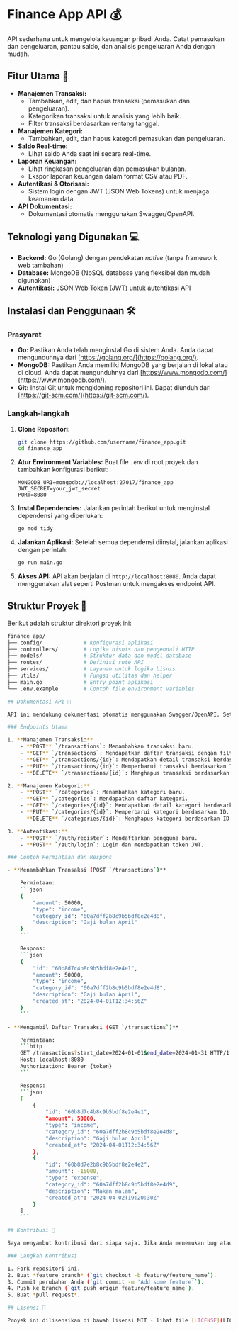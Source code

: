 # Finance App API 💰

API sederhana untuk mengelola keuangan pribadi Anda. Catat pemasukan dan pengeluaran, pantau saldo, dan analisis pengeluaran Anda dengan mudah.

## Fitur Utama 🚀

* **Manajemen Transaksi:**
    * Tambahkan, edit, dan hapus transaksi (pemasukan dan pengeluaran).
    * Kategorikan transaksi untuk analisis yang lebih baik.
    * Filter transaksi berdasarkan rentang tanggal.
* **Manajemen Kategori:**
    * Tambahkan, edit, dan hapus kategori pemasukan dan pengeluaran.
* **Saldo Real-time:**
    * Lihat saldo Anda saat ini secara real-time.
* **Laporan Keuangan:**
    * Lihat ringkasan pengeluaran dan pemasukan bulanan.
    * Ekspor laporan keuangan dalam format CSV atau PDF.
* **Autentikasi & Otorisasi:**
    * Sistem login dengan JWT (JSON Web Tokens) untuk menjaga keamanan data.
* **API Dokumentasi:**
    * Dokumentasi otomatis menggunakan Swagger/OpenAPI.

## Teknologi yang Digunakan 💻

* **Backend:** Go (Golang) dengan pendekatan *native* (tanpa framework web tambahan)
* **Database:** MongoDB (NoSQL database yang fleksibel dan mudah digunakan)
* **Autentikasi:** JSON Web Token (JWT) untuk autentikasi API

## Instalasi dan Penggunaan 🛠️

### Prasyarat

* **Go:** Pastikan Anda telah menginstal Go di sistem Anda. Anda dapat mengunduhnya dari [https://golang.org/](https://golang.org/).
* **MongoDB:** Pastikan Anda memiliki MongoDB yang berjalan di lokal atau di cloud. Anda dapat mengunduhnya dari [https://www.mongodb.com/](https://www.mongodb.com/).
* **Git:** Instal Git untuk mengkloning repositori ini. Dapat diunduh dari [https://git-scm.com/](https://git-scm.com/).

### Langkah-langkah

1. **Clone Repositori:**
    ```bash
    git clone https://github.com/username/finance_app.git
    cd finance_app
    ```

2. **Atur Environment Variables:**
    Buat file `.env` di root proyek dan tambahkan konfigurasi berikut:
    ```env
    MONGODB_URI=mongodb://localhost:27017/finance_app
    JWT_SECRET=your_jwt_secret
    PORT=8080
    ```

3. **Instal Dependencies:**
    Jalankan perintah berikut untuk menginstal dependensi yang diperlukan:
    ```bash
    go mod tidy
    ```

4. **Jalankan Aplikasi:**
    Setelah semua dependensi diinstal, jalankan aplikasi dengan perintah:
    ```bash
    go run main.go
    ```

5. **Akses API:**
    API akan berjalan di `http://localhost:8080`. Anda dapat menggunakan alat seperti Postman untuk mengakses endpoint API.

## Struktur Proyek 📂

Berikut adalah struktur direktori proyek ini:

```bash
finance_app/
├── config/             # Konfigurasi aplikasi
├── controllers/        # Logika bisnis dan pengendali HTTP
├── models/             # Struktur data dan model database
├── routes/             # Definisi rute API
├── services/           # Layanan untuk logika bisnis
├── utils/              # Fungsi utilitas dan helper
├── main.go             # Entry point aplikasi
└── .env.example        # Contoh file environment variables

## Dokumentasi API 📄

API ini mendukung dokumentasi otomatis menggunakan Swagger/OpenAPI. Setelah aplikasi berjalan, Anda dapat mengakses dokumentasi API di `http://localhost:8080/swagger/index.html`.

### Endpoints Utama

1. **Manajemen Transaksi:**
    - **POST** `/transactions`: Menambahkan transaksi baru.
    - **GET** `/transactions`: Mendapatkan daftar transaksi dengan filter opsional.
    - **GET** `/transactions/{id}`: Mendapatkan detail transaksi berdasarkan ID.
    - **PUT** `/transactions/{id}`: Memperbarui transaksi berdasarkan ID.
    - **DELETE** `/transactions/{id}`: Menghapus transaksi berdasarkan ID.

2. **Manajemen Kategori:**
    - **POST** `/categories`: Menambahkan kategori baru.
    - **GET** `/categories`: Mendapatkan daftar kategori.
    - **GET** `/categories/{id}`: Mendapatkan detail kategori berdasarkan ID.
    - **PUT** `/categories/{id}`: Memperbarui kategori berdasarkan ID.
    - **DELETE** `/categories/{id}`: Menghapus kategori berdasarkan ID.

3. **Autentikasi:**
    - **POST** `/auth/register`: Mendaftarkan pengguna baru.
    - **POST** `/auth/login`: Login dan mendapatkan token JWT.

### Contoh Permintaan dan Respons

- **Menambahkan Transaksi (POST `/transactions`)**

    Permintaan:
    ```json
    {
        "amount": 50000,
        "type": "income",
        "category_id": "60a7dff2b8c9b5bdf8e2e4d8",
        "description": "Gaji bulan April"
    }
    ```

    Respons:
    ```json
    {
        "id": "60b8d7c4b8c9b5bdf8e2e4e1",
        "amount": 50000,
        "type": "income",
        "category_id": "60a7dff2b8c9b5bdf8e2e4d8",
        "description": "Gaji bulan April",
        "created_at": "2024-04-01T12:34:56Z"
    }
    ```

- **Mengambil Daftar Transaksi (GET `/transactions`)**

    Permintaan:
    ```http
    GET /transactions?start_date=2024-01-01&end_date=2024-01-31 HTTP/1.1
    Host: localhost:8080
    Authorization: Bearer {token}
    ```

    Respons:
    ```json
    [
        {
            "id": "60b8d7c4b8c9b5bdf8e2e4e1",
            "amount": 50000,
            "type": "income",
            "category_id": "60a7dff2b8c9b5bdf8e2e4d8",
            "description": "Gaji bulan April",
            "created_at": "2024-04-01T12:34:56Z"
        },
        {
            "id": "60b8d7e2b8c9b5bdf8e2e4e2",
            "amount": -15000,
            "type": "expense",
            "category_id": "60a7dff2b8c9b5bdf8e2e4d9",
            "description": "Makan malam",
            "created_at": "2024-04-02T19:20:30Z"
        }
    ]
    ```

## Kontribusi 🤝

Saya menyambut kontribusi dari siapa saja. Jika Anda menemukan bug atau memiliki saran untuk fitur baru, silakan buat *issue* atau kirim *pull request*.

### Langkah Kontribusi

1. Fork repositori ini.
2. Buat *feature branch* (`git checkout -b feature/feature_name`).
3. Commit perubahan Anda (`git commit -m 'Add some feature'`).
4. Push ke branch (`git push origin feature/feature_name`).
5. Buat *pull request*.

## Lisensi 📜

Proyek ini dilisensikan di bawah lisensi MIT - lihat file [LICENSE](LICENSE) untuk detailnya.
